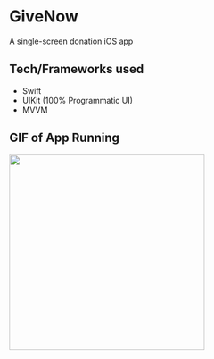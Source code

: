 # GiveNow
A single-screen donation iOS app

## Tech/Frameworks used
- Swift
- UIKit (100% Programmatic UI)
- MVVM

## GIF of App Running
<img src="https://user-images.githubusercontent.com/29238419/135742696-1fa2e36e-a97a-4fd2-8007-33875bdae4c0.gif" width="350">
